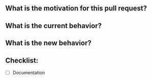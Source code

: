 <!--
Filling out the information below can facilitate the review/merge of the pull request (PR).
-->

## What is the motivation for this pull request?

<!-- Is this a feature, bug fix, documentation, etc.? -->

## What is the current behavior?

<!-- Please link to the issue (if applicable). -->

## What is the new behavior?

<!-- If this is a feature change or bug fix. -->

## Checklist:

<!--
To check an item, place an "x" in the box like so: `- [x] Tests`
-->

- [ ] Documentation

<!--
Any additional comments? Thank you for contributing!
-->
